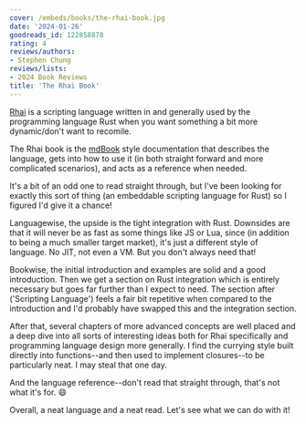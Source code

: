 ```yaml
---
cover: /embeds/books/the-rhai-book.jpg
date: '2024-01-26'
goodreads_id: 122858878
rating: 4
reviews/authors:
- Stephen Chung
reviews/lists:
- 2024 Book Reviews
title: 'The Rhai Book'
---
```

[Rhai](https://rhai.rs/) is a scripting language written in and generally used by the programming language Rust when you want something a bit more dynamic/don't want to recomile. 

The Rhai book is the [mdBook](https://github.com/rust-lang/mdBook) style documentation that describes the language, gets into how to use it (in both straight forward and more complicated scenarios), and acts as a reference when needed. 

It's a bit of an odd one to read straight through, but I've been looking for exactly this sort of thing (an embeddable scripting language for Rust) so I figured I'd give it a chance!

<!--more-->

Languagewise, the upside is the tight integration with Rust. Downsides are that it will never be as fast as some things like JS or Lua, since (in addition to being a much smaller target market), it's just a different style of language. No JIT, not even a VM. But you don't always need that!

Bookwise, the initial introduction and examples are solid and a good introduction. Then we get a section on Rust integration which is entirely necessary but goes far further than I expect to need. The section after ('Scripting Language') feels a fair bit repetitive when compared to the introduction and I'd probably have swapped this and the integration section. 

After that, several chapters of more advanced concepts are well placed and a deep dive into all sorts of interesting ideas both for Rhai specifically and programming language design more generally. I find the currying style built directly into functions--and then used to implement closures--to be particularly neat. I may steal that one day. 

And the language reference--don't read that straight through, that's not what it's for. :smile:

Overall, a neat language and a neat read. Let's see what we can do with it!